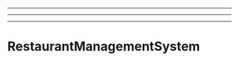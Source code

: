 --------------------------------------------------------------------------
----------------------------------------------------------------------------------------------------
----------------------------------------------------------------------------------------------------
# RestaurantManagementSystem
